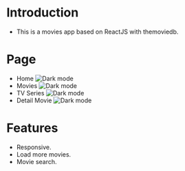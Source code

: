# **Introduction**

-   This is a movies app based on ReactJS with themoviedb.
# **Page**

-   Home
![Dark mode](https://res.cloudinary.com/messavatars/image/upload/v1676906969/Home_dt2pwc.png)
-   Movies
![Dark mode](https://res.cloudinary.com/messavatars/image/upload/v1676906967/Movies_ayrk29.png)
-   TV Series
![Dark mode](https://res.cloudinary.com/messavatars/image/upload/v1676906967/TVSeries_maul4k.png)
-   Detail Movie
![Dark mode](https://res.cloudinary.com/messavatars/image/upload/v1676906967/Detail_vmqeeu.png)

# **Features**

-   Responsive.
-   Load more movies.
-   Movie search.
